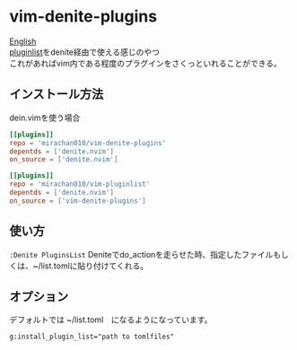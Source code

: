 # vim-denite-plugins
[English](./README.md)  
[pluginlist](https://github.com/mirachan010/vim-pluginlist)をdenite経由で使える感じのやつ  
これがあればvim内である程度のプラグインをさくっといれることができる。

## インストール方法
dein.vimを使う場合
```toml
[[plugins]]
repo = 'mirachan010/vim-denite-plugins'
depentds = ['denite.nvim']
on_source = ['denite.nvim']

[[plugins]]
repo = 'mirachan010/vim-pluginlist'
depentds = ['denite.nvim']
on_source = ['vim-denite-plugins']
```

## 使い方
`:Denite PluginsList`
Deniteでdo_actionを走らせた時、指定したファイルもしくは、~/list.tomlに貼り付けてくれる。

## オプション
デフォルトでは ~/list.toml　になるようになっています。
```
g:install_plugin_list="path to tomlfiles"
```

